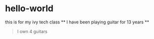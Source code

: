 # hello-world
this is for my ivy tech class
** I have been playing guitar for 13 years **
> I own 4 guitars

